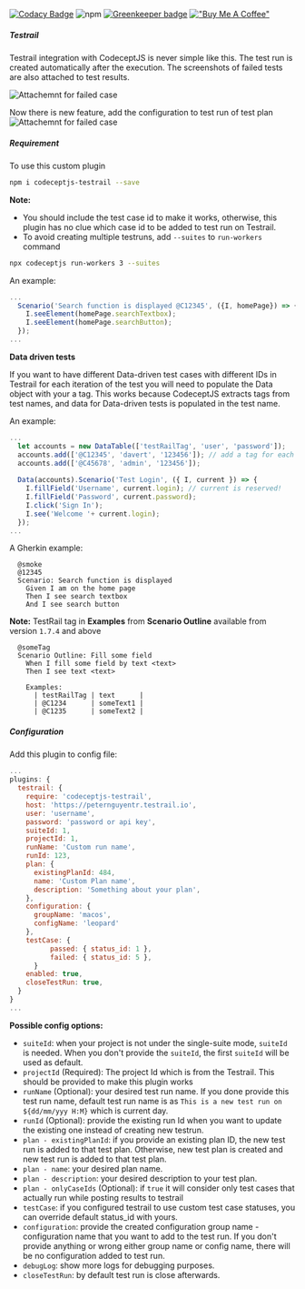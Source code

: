 [![Codacy Badge](https://api.codacy.com/project/badge/Grade/e935df05fa244cf1bf435c3f59a66fe4)](https://www.codacy.com/manual/PeterNgTr/codeceptjs-testrail?utm_source=github.com&amp;utm_medium=referral&amp;utm_content=PeterNgTr/codeceptjs-testrail&amp;utm_campaign=Badge_Grade)
![npm](https://img.shields.io/npm/v/codeceptjs-testrail?color=light%20green) [![Greenkeeper badge](https://badges.greenkeeper.io/PeterNgTr/codeceptjs-testrail.svg)](https://greenkeeper.io/) [!["Buy Me A Coffee"](https://www.buymeacoffee.com/assets/img/custom_images/orange_img.png)](https://www.buymeacoffee.com/peternguyew)

##### Testrail

Testrail integration with CodeceptJS is never simple like this. The test run is created automatically after the execution. The screenshots of failed tests are also attached to test results.

![Attachemnt for failed case](http://g.recordit.co/ajaa2QRlnW.gif)

Now there is new feature, add the configuration to test run of test plan
![Attachemnt for failed case](http://g.recordit.co/uQLvQUq7cT.gif)

##### Requirement

To use this custom plugin

```sh
npm i codeceptjs-testrail --save
```

**Note:**

- You should include the test case id to make it works, otherwise, this plugin has no clue which case id to be added to test run on Testrail.
- To avoid creating multiple testruns, add `--suites` to `run-workers` command

```sh
npx codeceptjs run-workers 3 --suites
```

An example:

```js
...
  Scenario('Search function is displayed @C12345', ({I, homePage}) => {
    I.seeElement(homePage.searchTextbox);
    I.seeElement(homePage.searchButton);
  });
...
```

**Data driven tests**

If you want to have different Data-driven test cases with different IDs in Testrail for each iteration of the test you will need to populate the Data object with your a tag. This works because CodeceptJS extracts tags from test names, and data for Data-driven tests is populated in the test name.

An example:

```js
...
  let accounts = new DataTable(['testRailTag', 'user', 'password']);
  accounts.add(['@C12345', 'davert', '123456']); // add a tag for each user along with their test data
  accounts.add(['@C45678', 'admin', '123456']);
  
  Data(accounts).Scenario('Test Login', ({ I, current }) => {
    I.fillField('Username', current.login); // current is reserved!
    I.fillField('Password', current.password);
    I.click('Sign In');
    I.see('Welcome '+ current.login);
  });
...
```

A Gherkin example:

```gherkin
  @smoke
  @12345
  Scenario: Search function is displayed
    Given I am on the home page
    Then I see search textbox
    And I see search button
```
**Note:**
TestRail tag in **Examples** from **Scenario Outline** available from version `1.7.4` and above
```gherkin
  @someTag
  Scenario Outline: Fill some field
    When I fill some field by text <text>
    Then I see text <text>
    
    Examples:
      | testRailTag | text      |
      | @C1234      | someText1 |
      | @C1235      | someText2 |
```

##### Configuration

Add this plugin to config file:
  
```js
...
plugins: {
  testrail: {
    require: 'codeceptjs-testrail',
    host: 'https://peternguyentr.testrail.io',
    user: 'username',
    password: 'password or api key',
    suiteId: 1,
    projectId: 1,
    runName: 'Custom run name',
    runId: 123,
    plan: {
      existingPlanId: 484,
      name: 'Custom Plan name',
      description: 'Something about your plan',
    },
    configuration: {
      groupName: 'macos',
      configName: 'leopard'
    },
    testCase: {
		  passed: { status_id: 1 },
		  failed: { status_id: 5 },
	  }
    enabled: true,
    closeTestRun: true,
  }
}
...
```

**Possible config options:**

- `suiteId`: when your project is not under the single-suite mode, `suiteId` is needed. When you don't provide the `suiteId`, the first `suiteId` will be used as default.
- `projectId` (Required): The project Id which is from the Testrail. This should be provided to make this plugin works
- `runName` (Optional): your desired test run name. If you done provide this test run name, default test run name is as `This is a new test run on ${dd/mm/yyy H:M}` which is current day.
- `runId` (Optional): provide the existing run Id when you want to update the existing one instead of creating new testrun.
- `plan - existingPlanId`: if you provide an existing plan ID, the new test run is added to that test plan. Otherwise, new test plan is created and new test run is added to that test plan.
- `plan - name`: your desired plan name.
- `plan - description`: your desired description to your test plan.
- `plan - onlyCaseIds` (Optional): if `true` it will consider only test cases that actually run while posting results to testrail
- `testCase`: if you configured testrail to use custom test case statuses, you can override default status_id with yours. 
- `configuration`: provide the created configuration group name - configuration name that you want to add to the test run. If you don't provide anything or wrong either group name or config name, there will be no configuration added to test run.
- `debugLog`: show more logs for debugging purposes.
- `closeTestRun`: by default test run is close afterwards.
